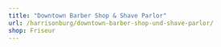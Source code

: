 ```yaml
---
title: "Downtown Barber Shop & Shave Parlor"
url: /harrisonburg/downtown-barber-shop-und-shave-parlor/
shop: Friseur
---
```

